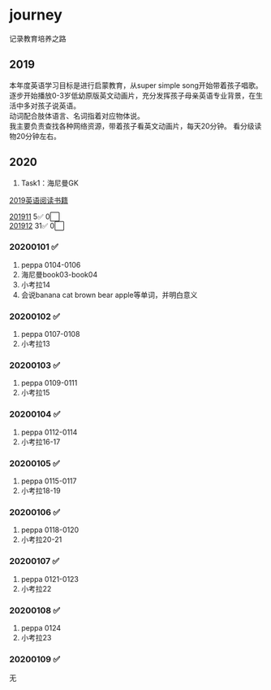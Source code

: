 # journey
记录教育培养之路
## 2019
本年度英语学习目标是进行启蒙教育，从super simple song开始带着孩子唱歌。  
逐步开始播放0-3岁低幼原版英文动画片，充分发挥孩子母亲英语专业背景，在生活中多对孩子说英语。  
动词配合肢体语言、名词指着对应物体说。  
我主要负责查找各种网络资源，带着孩子看英文动画片，每天20分钟。
看分级读物20分钟左右。  

## 2020
1. Task1：海尼曼GK

[2019英语阅读书籍](book/2019/english/list.md)   

[201911](book/2019/201911/record.md)    5:white_check_mark:    0:white_large_square:  
[201912](book/2019/201912/record.md)    31:white_check_mark:   0:white_large_square:  


### 20200101  :white_check_mark:
1. peppa 0104-0106
2. 海尼曼book03-book04
3. 小考拉14
4. 会说banana cat brown bear apple等单词，并明白意义

### 20200102  :white_check_mark:
1. peppa 0107-0108
2. 小考拉13

### 20200103  :white_check_mark:
1. peppa 0109-0111
2. 小考拉15

### 20200104  :white_check_mark:
1. peppa 0112-0114
2. 小考拉16-17

### 20200105  :white_check_mark:
1. peppa 0115-0117
2. 小考拉18-19

### 20200106  :white_check_mark:
1. peppa 0118-0120
2. 小考拉20-21

### 20200107  :white_check_mark:
1. peppa 0121-0123
2. 小考拉22

### 20200108  :white_check_mark:
1. peppa 0124
2. 小考拉23

### 20200109  :white_check_mark:
无